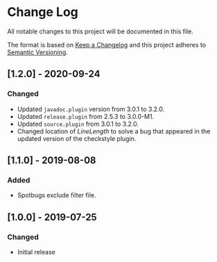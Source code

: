 # Change Log
All notable changes to this project will be documented in this file.

The format is based on [Keep a Changelog](http://keepachangelog.com/)
and this project adheres to [Semantic Versioning](http://semver.org/).

## [1.2.0] - 2020-09-24
### Changed
- Updated `javadoc.plugin` version from 3.0.1 to 3.2.0.
- Updated `release.plugin` from 2.5.3 to 3.0.0-M1.
- Updated `source.plugin` from 3.0.1 to 3.2.0.
- Changed location of *LineLength* to solve a bug that appeared in the updated version of the checkstyle plugin.

## [1.1.0] - 2019-08-08
### Added
- Spotbugs exclude filter file.

## [1.0.0] - 2019-07-25
### Changed
- Initial release
